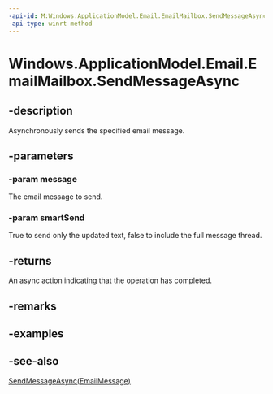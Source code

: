----api-id: M:Windows.ApplicationModel.Email.EmailMailbox.SendMessageAsync(Windows.ApplicationModel.Email.EmailMessage,System.Boolean)
-api-type: winrt method
---<!-- Method syntaxpublic Windows.Foundation.IAsyncAction SendMessageAsync(Windows.ApplicationModel.Email.EmailMessage message, System.Boolean smartSend)--># Windows.ApplicationModel.Email.EmailMailbox.SendMessageAsync## -descriptionAsynchronously sends the specified email message.## -parameters### -param messageThe email message to send.### -param smartSendTrue to send only the updated text, false to include the full message thread.## -returnsAn async action indicating that the operation has completed.## -remarks## -examples## -see-also[SendMessageAsync(EmailMessage)](emailmailbox_sendmessageasync_654687737.md)